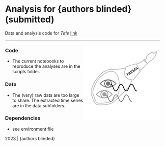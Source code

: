 Analysis for {authors blinded} (submitted)
=============================================

Data and analysis code for *Title* [link](link_goes_here)



***

<img align="right" width=250px src=data/explainer_fig.jpg> 



### Code

-   The current notebooks to reproduce the analyses are in the scripts folder.


### Data

-   The (very) raw data are too large to share. The extracted time series are in the data subfolders.

### Dependencies

-   see environment file


2023 | {authors blinded} 
